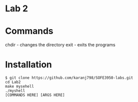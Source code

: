 # Lab 2

# Commands
chdir - changes the directory
exit - exits the programs

# Installation
``` 
$ git clone https://github.com/karanj798/SOFE3950-labs.git
cd Lab2
make mysehell
./myshell
[COMMANDS HERE] [ARGS HERE]
```